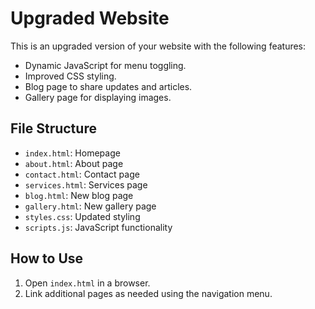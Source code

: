 
# Upgraded Website

This is an upgraded version of your website with the following features:
- Dynamic JavaScript for menu toggling.
- Improved CSS styling.
- Blog page to share updates and articles.
- Gallery page for displaying images.

## File Structure
- `index.html`: Homepage
- `about.html`: About page
- `contact.html`: Contact page
- `services.html`: Services page
- `blog.html`: New blog page
- `gallery.html`: New gallery page
- `styles.css`: Updated styling
- `scripts.js`: JavaScript functionality

## How to Use
1. Open `index.html` in a browser.
2. Link additional pages as needed using the navigation menu.
